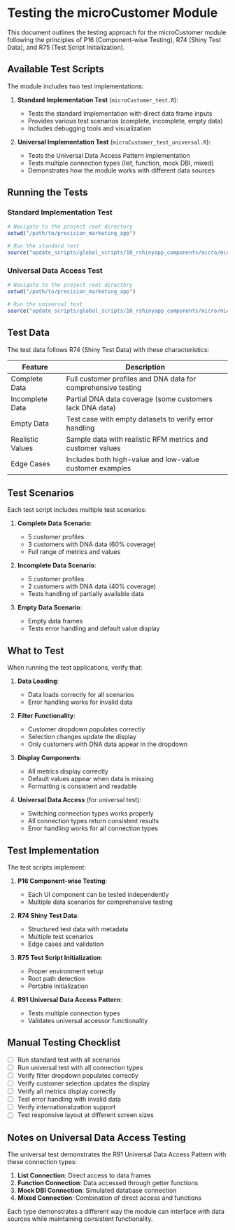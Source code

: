 # Testing the microCustomer Module

This document outlines the testing approach for the microCustomer module following the principles of P16 (Component-wise Testing), R74 (Shiny Test Data), and R75 (Test Script Initialization).

## Available Test Scripts

The module includes two test implementations:

1. **Standard Implementation Test** (`microCustomer_test.R`):
   - Tests the standard implementation with direct data frame inputs
   - Provides various test scenarios (complete, incomplete, empty data)
   - Includes debugging tools and visualization

2. **Universal Implementation Test** (`microCustomer_test_universal.R`):
   - Tests the Universal Data Access Pattern implementation
   - Tests multiple connection types (list, function, mock DBI, mixed)
   - Demonstrates how the module works with different data sources

## Running the Tests

### Standard Implementation Test

```r
# Navigate to the project root directory
setwd("/path/to/precision_marketing_app")

# Run the standard test
source("update_scripts/global_scripts/10_rshinyapp_components/micro/microCustomer/microCustomer_test.R")
```

### Universal Data Access Test

```r
# Navigate to the project root directory
setwd("/path/to/precision_marketing_app")

# Run the universal test
source("update_scripts/global_scripts/10_rshinyapp_components/micro/microCustomer/microCustomer_test_universal.R")
```

## Test Data

The test data follows R74 (Shiny Test Data) with these characteristics:

| Feature | Description |
|---------|-------------|
| Complete Data | Full customer profiles and DNA data for comprehensive testing |
| Incomplete Data | Partial DNA data coverage (some customers lack DNA data) |
| Empty Data | Test case with empty datasets to verify error handling |
| Realistic Values | Sample data with realistic RFM metrics and customer values |
| Edge Cases | Includes both high-value and low-value customer examples |

## Test Scenarios

Each test script includes multiple test scenarios:

1. **Complete Data Scenario**:
   - 5 customer profiles
   - 3 customers with DNA data (60% coverage)
   - Full range of metrics and values

2. **Incomplete Data Scenario**:
   - 5 customer profiles
   - 2 customers with DNA data (40% coverage)
   - Tests handling of partially available data

3. **Empty Data Scenario**:
   - Empty data frames
   - Tests error handling and default value display

## What to Test

When running the test applications, verify that:

1. **Data Loading**:
   - Data loads correctly for all scenarios
   - Error handling works for invalid data

2. **Filter Functionality**:
   - Customer dropdown populates correctly
   - Selection changes update the display
   - Only customers with DNA data appear in the dropdown

3. **Display Components**:
   - All metrics display correctly
   - Default values appear when data is missing
   - Formatting is consistent and readable

4. **Universal Data Access** (for universal test):
   - Switching connection types works properly
   - All connection types return consistent results
   - Error handling works for all connection types

## Test Implementation

The test scripts implement:

1. **P16 Component-wise Testing**:
   - Each UI component can be tested independently
   - Multiple data scenarios for comprehensive testing

2. **R74 Shiny Test Data**:
   - Structured test data with metadata
   - Multiple test scenarios
   - Edge cases and validation

3. **R75 Test Script Initialization**:
   - Proper environment setup
   - Root path detection
   - Portable initialization

4. **R91 Universal Data Access Pattern**:
   - Tests multiple connection types
   - Validates universal accessor functionality

## Manual Testing Checklist

- [ ] Run standard test with all scenarios
- [ ] Run universal test with all connection types
- [ ] Verify filter dropdown populates correctly
- [ ] Verify customer selection updates the display
- [ ] Verify all metrics display correctly
- [ ] Test error handling with invalid data
- [ ] Verify internationalization support
- [ ] Test responsive layout at different screen sizes

## Notes on Universal Data Access Testing

The universal test demonstrates the R91 Universal Data Access Pattern with these connection types:

1. **List Connection**: Direct access to data frames
2. **Function Connection**: Data accessed through getter functions
3. **Mock DBI Connection**: Simulated database connection
4. **Mixed Connection**: Combination of direct access and functions

Each type demonstrates a different way the module can interface with data sources while maintaining consistent functionality.